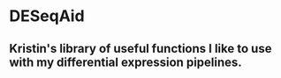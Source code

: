 # DESeqAid
## Kristin's library of useful functions I like to use with my differential expression pipelines.
